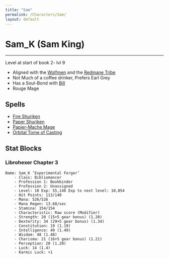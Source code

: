 ```yaml
---
title: "Sam"
permalink: /Characters/Sam/
layout: default
---
```

# Sam_K (Sam King)
---
Level at start of book 2- lvl 9

- Aligned with the [Wolfmen](../../_Lexicon/Wolfmen.md) and the [Redmane Tribe](RedmaneTribe.md)
- Not Much of a coffee drinker, Prefers Earl Grey
- Has a Soul-Bond with [Bill](Bill.md)
- Rouge Mage


## Spells
- [Fire Shuriken](../../_Lexicon/FireShuriken.md)
- [Paper Shuriken](../../_Lexicon/PaperShuriken.md)
- [Papier-Mache Mage](../../_Lexicon/Papier-MacheMage.md)
- [Orbital Tome of Casting](../../_Lexicon/OrbitalTomeofCasting.md)

## Stat Blocks

### Librohexer Chapter 3

```
Name: Sam_K ‘Experimental Forger’
	- Class: Bibliomancer
	- Profession 1: Bookbinder
	- Profession 2: Unassigned
	- Level: 10 Exp: 55,146 Exp to next level: 10,854
	- Hit Points: 113/140
	- Mana: 526/526
	- Mana Regen: 13.68/sec
	- Stamina: 154/154
	- Characteristic: Raw score (Modifier)
	- Strength: 20 (15+5 gear bonus) (1.20)
	- Dexterity: 34 (29+5 gear bonus) (1.34)
	- Constitution: 19 (1.19)
	- Intelligence: 49 (1.49)
	- Wisdom: 48 (1.48)
	- Charisma: 21 (16+5 gear bonus) (1.21)
	- Perception: 20 (1.20)
	- Luck: 14 (1.4)
	- Karmic Luck: +1
```
